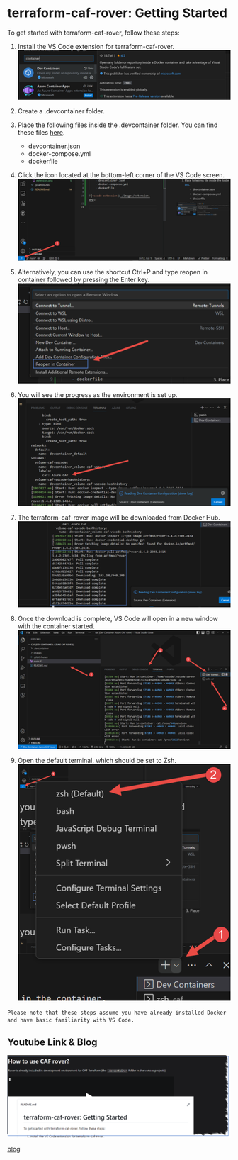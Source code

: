 # terraform-caf-rover: Getting Started

To get started with terraform-caf-rover, follow these steps:

1.  Install the VS Code extension for terraform-caf-rover.
    ![vscode extension](./images/extension.png)
1.  Create a .devcontainer folder.
1.  Place the following files inside the .devcontainer folder. You can find these files [here](https://github.com/aztfmod/rover/tree/main/.devcontainer).

    - devcontainer.json
    - docker-compose.yml
    - dockerfile

1.  Click the icon located at the bottom-left corner of the VS Code screen.
    ![click](./images/execute.png)
1.  Alternatively, you can use the shortcut Ctrl+P and type reopen in container followed by pressing the Enter key. ![alt](./images/reopoen.png)
1.  You will see the progress as the environment is set up.
    ![image progress](./images/step1.png)
1.  The terraform-caf-rover image will be downloaded from Docker Hub.
    ![Image ](./images/step2.png)
1.  Once the download is complete, VS Code will open in a new window with the container started.
    ![final](./images/final.png)
1.  Open the default terminal, which should be set to Zsh.
    ![Terminal](./images/zsh.png)

`Please note that these steps assume you have already installed Docker and have basic familiarity with VS Code.`

## Youtube Link & Blog

[![Youtube](./images/youtube.png)](https://youtu.be/0Pob7_Mf1T0)

[blog](https://chefonthecloud.com/terraform-caf-rover-getting-started)
